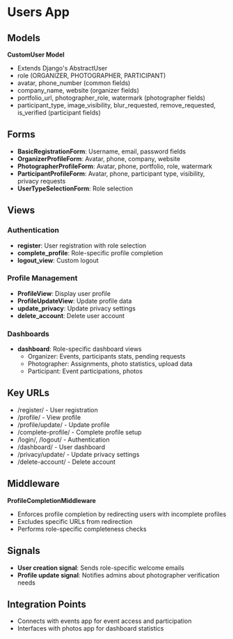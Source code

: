 # Users App

## Models

**CustomUser Model**
- Extends Django's AbstractUser
- role (ORGANIZER, PHOTOGRAPHER, PARTICIPANT)
- avatar, phone_number (common fields)
- company_name, website (organizer fields)
- portfolio_url, photographer_role, watermark (photographer fields)
- participant_type, image_visibility, blur_requested, remove_requested, is_verified (participant fields)

## Forms

- **BasicRegistrationForm**: Username, email, password fields
- **OrganizerProfileForm**: Avatar, phone, company, website
- **PhotographerProfileForm**: Avatar, phone, portfolio, role, watermark
- **ParticipantProfileForm**: Avatar, phone, participant type, visibility, privacy requests
- **UserTypeSelectionForm**: Role selection

## Views

### Authentication
- **register**: User registration with role selection
- **complete_profile**: Role-specific profile completion
- **logout_view**: Custom logout

### Profile Management
- **ProfileView**: Display user profile 
- **ProfileUpdateView**: Update profile data
- **update_privacy**: Update privacy settings
- **delete_account**: Delete user account

### Dashboards
- **dashboard**: Role-specific dashboard views
  - Organizer: Events, participants stats, pending requests
  - Photographer: Assignments, photo statistics, upload data
  - Participant: Event participations, photos

## Key URLs
- /register/ - User registration
- /profile/ - View profile
- /profile/update/ - Update profile
- /complete-profile/ - Complete profile setup
- /login/, /logout/ - Authentication
- /dashboard/ - User dashboard
- /privacy/update/ - Update privacy settings
- /delete-account/ - Delete account

## Middleware

**ProfileCompletionMiddleware**
- Enforces profile completion by redirecting users with incomplete profiles
- Excludes specific URLs from redirection
- Performs role-specific completeness checks

## Signals
- **User creation signal**: Sends role-specific welcome emails
- **Profile update signal**: Notifies admins about photographer verification needs

## Integration Points
- Connects with events app for event access and participation
- Interfaces with photos app for dashboard statistics